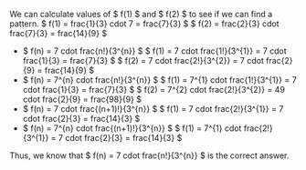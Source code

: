 We can calculate values of $ f(1) $ and $ f(2) $ to see if we can find a pattern.
$ f(1) = frac{1}{3} cdot 7 = frac{7}{3} $
$ f(2) = frac{2}{3} cdot frac{7}{3} = frac{14}{9} $

<ul>
<li> $ f(n) = 7 cdot frac{n!}{3^{n}} $ 
$ f(1) = 7 cdot frac{1!}{3^{1}} = 7 cdot frac{1}{3} = frac{7}{3} $
$ f(2) = 7 cdot frac{2!}{3^{2}} = 7 cdot frac{2}{9} = frac{14}{9} $
<li> $ f(n) = 7^{n} cdot frac{n!}{3^{n}} $
$ f(1) = 7^{1} cdot frac{1!}{3^{1}} = 7 cdot frac{1}{3} = frac{7}{3} $
$ f(2) = 7^{2} cdot frac{2!}{3^{2}} = 49 cdot frac{2}{9} = frac{98}{9} $
<li> $ f(n) = 7 cdot frac{(n+1)!}{3^{n}} $
$ f(1) = 7 cdot frac{2!}{3^{1}} = 7 cdot frac{2}{3} = frac{14}{3} $
<li> $ f(n) = 7^{n} cdot frac{(n+1)!}{3^{n}} $
$ f(1) = 7^{1} cdot frac{2!}{3^{1}} = 7 cdot frac{2}{3} = frac{14}{3} $
</ul>
Thus, we know that $ f(n) = 7 cdot frac{n!}{3^{n}} $ is the correct answer.
